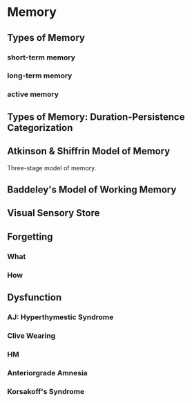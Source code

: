 # Memory

## Types of Memory

### short-term memory

### long-term memory

### active memory

## Types of Memory: Duration-Persistence Categorization

## Atkinson & Shiffrin Model of Memory

Three-stage model of memory.

## Baddeley's Model of Working Memory

## Visual Sensory Store

## Forgetting

### What

### How

## Dysfunction

### AJ: Hyperthymestic Syndrome

### Clive Wearing

### HM

### Anteriorgrade Amnesia

### Korsakoff's Syndrome

